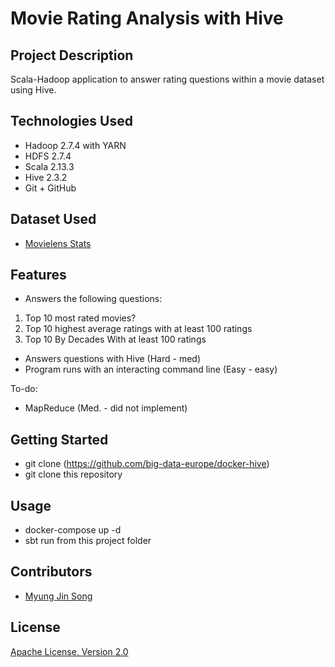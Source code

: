 # Movie Rating Analysis with Hive 
## Project Description
Scala-Hadoop application to answer rating questions within a movie dataset using Hive.
## Technologies Used 
- Hadoop 2.7.4 with YARN
- HDFS 2.7.4
- Scala 2.13.3
- Hive 2.3.2
- Git + GitHub
## Dataset Used
- [Movielens Stats](http://files.grouplens.org/datasets/movielens/ml-latest-README.html)
## Features
- Answers the following questions:
1. Top 10 most rated movies?
2. Top 10 highest average ratings with at least 100 ratings
3. Top 10 By Decades With at least 100 ratings
- Answers questions with Hive (Hard - med)
- Program runs with an interacting command line (Easy - easy)

To-do:
- MapReduce (Med. - did not implement)
## Getting Started
- git clone (https://github.com/big-data-europe/docker-hive)
- git clone this repository 
## Usage
- docker-compose up -d
- sbt run from this project folder 
## Contributors
- [Myung Jin Song](https://github.com/jsong220)
## License
[Apache License, Version 2.0](https://www.apache.org/licenses/LICENSE-2.0)
